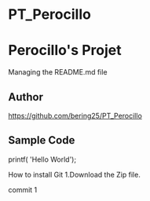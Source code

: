 # PT_Perocillo
# Perocillo's Projet
Managing the README.md file

## Author
https://github.com/bering25/PT_Perocillo

## Sample Code
printf( 'Hello World');

How to install Git
1.Download the Zip file.

commit 1 